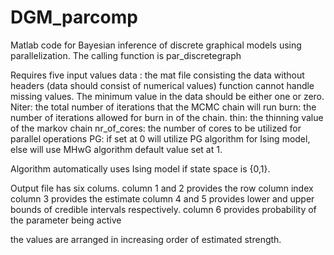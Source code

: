 # DGM_parcomp
Matlab code for Bayesian inference of discrete graphical models using parallelization. 
The calling function is par_discretegraph

Requires five input values
data : the mat file consisting the data without headers (data should consist of numerical values)
function cannot handle missing values. The minimum value in the data should be either one or zero.
Niter: the total number of iterations that the MCMC chain will run
burn: the number of iterations allowed for burn in of the chain.
thin: the thinning value of the markov chain
nr_of_cores: the number of cores to be utilized for parallel operations
PG: if set at 0 will utilize PG algorithm for Ising model, else will use MHwG algorithm
default value set at 1.

Algorithm automatically uses Ising model if state space is {0,1}.

Output file has six colums.
column 1 and 2 provides the row column index
column 3 provides the estimate
column 4 and 5 provides lower and upper bounds of credible intervals respectively.
column 6 provides probability of the parameter being active 

the values are arranged in increasing order of estimated strength. 
 
